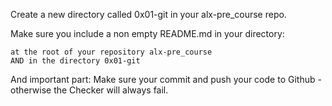 Create a new directory called 0x01-git in your alx-pre_course repo.

Make sure you include a non empty README.md in your directory:

    at the root of your repository alx-pre_course
    AND in the directory 0x01-git

And important part: Make sure your commit and push your code to Github - otherwise the Checker will always fail.